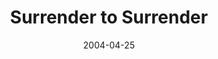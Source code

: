 ---
layout: music 
title: "Surrender to Surrender"
series: "Going Crazy"
date: 2004-04-25 
description: "Can a local church really make a difference in someone's life? How about an entire family? How about a neighborhood, a city or a nation? Hey, how about the whole world? Sounds crazy doesn't it? Join us during this series as we look at where Crossroads is "
audio: "http://www.crossroads.net/audio/2004/2004_05_Going_Crazy/GC_02_04-25-04_Surrender_to_Surrender.mp3"
audio-duration: "39:41"
src: "http://www.crossroads.net/players/media/mediumHz/bigscreen.crazy.jpg"
---